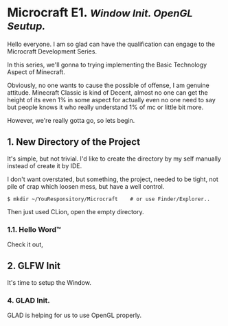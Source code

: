 
# Microcraft E1. <small>_Window Init. OpenGL Seutup._</small>

Hello everyone. I am so glad can have the qualification can engage to the 
Microcraft Development Series.

In this series, we'll gonna to trying implementing the Basic Technology 
Aspect of Minecraft.

Obviously, no one wants to cause the possible of offense, I am genuine
attitude. Minecraft Classic is kind of Decent, almost no one can get the 
height of its even 1% in some aspect for actually even no one need to say
but people knows it who really understand 1% of mc or little bit more.

However, we're really gotta go, so lets begin.

## 1. New Directory of the Project

It's simple, but not trivial. I'd like to create the directory by my self 
manually instead of create it by IDE.

I don't want overstated, but something, the project, needed to be tight,
not pile of crap which loosen mess, but have a well control.

```shell
$ mkdir ~/YouResponsitory/Microcraft    # or use Finder/Explorer..
```

Then just used CLion, open the empty directory.

### 1.1. Hello Word™

Check it out, 

## 2. GLFW Init

It's time to setup the Window.

### 4. GLAD Init.

GLAD is helping for us to use OpenGL properly.
